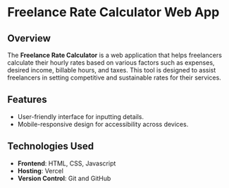 # Freelance Rate Calculator Web App

## Overview
The **Freelance Rate Calculator** is a web application that helps freelancers calculate their hourly rates based on various factors such as expenses, desired income, billable hours, and taxes. This tool is designed to assist freelancers in setting competitive and sustainable rates for their services.

## Features
- User-friendly interface for inputting details.
- Mobile-responsive design for accessibility across devices.

## Technologies Used
- **Frontend**: HTML, CSS, Javascript
- **Hosting**: Vercel 
- **Version Control**: Git and GitHub


